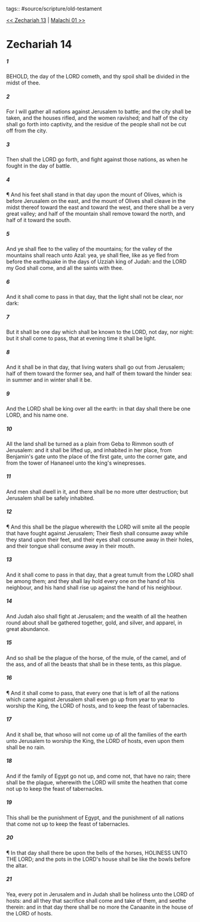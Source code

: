 tags:: #source/scripture/old-testament

[<< Zechariah 13](/Old_Testament/38_Zechariah/Zechariah_13.md) | [Malachi 01 >>](/Old_Testament/39_Malachi/Malachi_01.md)

# Zechariah 14

##### 1

BEHOLD, the day of the LORD cometh, and thy spoil shall be divided in the midst of thee.

##### 2

For I will gather all nations against Jerusalem to battle; and the city shall be taken, and the houses rifled, and the women ravished; and half of the city shall go forth into captivity, and the residue of the people shall not be cut off from the city.

##### 3

Then shall the LORD go forth, and fight against those nations, as when he fought in the day of battle.

##### 4

¶ And his feet shall stand in that day upon the mount of Olives, which is before Jerusalem on the east, and the mount of Olives shall cleave in the midst thereof toward the east and toward the west, and there shall be a very great valley; and half of the mountain shall remove toward the north, and half of it toward the south.

##### 5

And ye shall flee to the valley of the mountains; for the valley of the mountains shall reach unto Azal: yea, ye shall flee, like as ye fled from before the earthquake in the days of Uzziah king of Judah: and the LORD my God shall come, and all the saints with thee.

##### 6

And it shall come to pass in that day, that the light shall not be clear, nor dark:

##### 7

But it shall be one day which shall be known to the LORD, not day, nor night: but it shall come to pass, that at evening time it shall be light.

##### 8

And it shall be in that day, that living waters shall go out from Jerusalem; half of them toward the former sea, and half of them toward the hinder sea: in summer and in winter shall it be.

##### 9

And the LORD shall be king over all the earth: in that day shall there be one LORD, and his name one.

##### 10

All the land shall be turned as a plain from Geba to Rimmon south of Jerusalem: and it shall be lifted up, and inhabited in her place, from Benjamin's gate unto the place of the first gate, unto the corner gate, and from the tower of Hananeel unto the king's winepresses.

##### 11

And men shall dwell in it, and there shall be no more utter destruction; but Jerusalem shall be safely inhabited.

##### 12

¶ And this shall be the plague wherewith the LORD will smite all the people that have fought against Jerusalem; Their flesh shall consume away while they stand upon their feet, and their eyes shall consume away in their holes, and their tongue shall consume away in their mouth.

##### 13

And it shall come to pass in that day, that a great tumult from the LORD shall be among them; and they shall lay hold every one on the hand of his neighbour, and his hand shall rise up against the hand of his neighbour.

##### 14

And Judah also shall fight at Jerusalem; and the wealth of all the heathen round about shall be gathered together, gold, and silver, and apparel, in great abundance.

##### 15

And so shall be the plague of the horse, of the mule, of the camel, and of the ass, and of all the beasts that shall be in these tents, as this plague.

##### 16

¶ And it shall come to pass, that every one that is left of all the nations which came against Jerusalem shall even go up from year to year to worship the King, the LORD of hosts, and to keep the feast of tabernacles.

##### 17

And it shall be, that whoso will not come up of all the families of the earth unto Jerusalem to worship the King, the LORD of hosts, even upon them shall be no rain.

##### 18

And if the family of Egypt go not up, and come not, that have no rain; there shall be the plague, wherewith the LORD will smite the heathen that come not up to keep the feast of tabernacles.

##### 19

This shall be the punishment of Egypt, and the punishment of all nations that come not up to keep the feast of tabernacles.

##### 20

¶ In that day shall there be upon the bells of the horses, HOLINESS UNTO THE LORD; and the pots in the LORD's house shall be like the bowls before the altar.

##### 21

Yea, every pot in Jerusalem and in Judah shall be holiness unto the LORD of hosts: and all they that sacrifice shall come and take of them, and seethe therein: and in that day there shall be no more the Canaanite in the house of the LORD of hosts.
